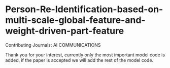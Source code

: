 # Person-Re-Identification-based-on-multi-scale-global-feature-and-weight-driven-part-feature
Contributing Journals: AI COMMUNICATIONS

Thank you for your interest, currently only the most important model code is added, if the paper is accepted we will add the rest of the model code.
